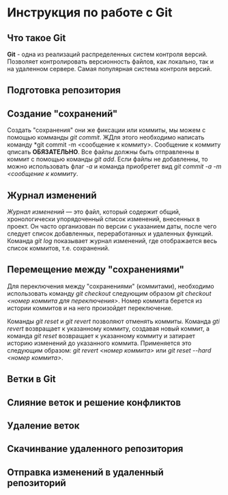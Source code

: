 # Инструкция по работе с Git

## Что такое Git

**Git** - одна из реализаций распределенных систем контроля версий. Позволяет контролировать версионность файлов, как локально, так и на удаленном сервере. Самая популярная система контроля версий. 

## Подготовка репозитория

## Создание "сохранений"

Создать "сохранения" они же фиксации или коммиты, мы можем с помощью комманды *git commit*. ЖДля этого необходимо написать команду *git commit -m <сообщение к коммиту>. Сообщение к коммиту qписать **ОБЯЗАТЕЛЬНО**. Все файлы должны быть отправленны в коммит с помощью команды *git add*. Если файлы не добавленны, то можно использовать флаг *-a* и команда приобретет вид *git commit -a -m <сообщение к коммиту*. 

## Журнал изменений

*Журнал изменений* — это файл, который содержит общий, хронологически упорядоченный список изменений, внесенных в проект. Он часто организован по версии с указанием даты, после чего следует список добавленных, переработанных и удаленных функций. Команда *git log* показывает журнал изменений, где отображается весь список коммитов, т.е. сохранений. 

## Перемещение между "сохранениями"

Для переключения между "сохранениями" (коммитами), необходимо использовать команду *git checkout* следующим образом *git checkout <номер коммита для переключения>*. Номер коммита берется из истории коммитов и на него произойдет переключение.

Команды *git reset* и *git revert* позволяют отменять коммиты. Команда *gti revert* возвращает к указанному коммиту, создавая новый коммит, а команда *git reset* возвращает к указанному коммиту и затирает историю изменений до указанного коммита. Применяется это следующим образом: *git revert <номер коммита>* или *git reset --hard <номер коммита>*.

## Ветки в Git

## Слияние веток и решение конфликтов

## Удаление веток

## Скачинвание удаленного репозитория

 ## Отправка изменений в удаленный репозиторий